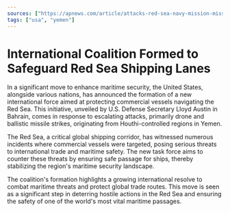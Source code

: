 ```yaml
---
sources: ["https://apnews.com/article/attacks-red-sea-navy-mission-missiles-286d51bfd65e741e839e185f0f4a455b", "https://edition.cnn.com/2023/12/18/politics/commercial-ships-red-sea-gulf-of-aden-houthi-attacks/index.html"]
tags: ["usa", "yemen"]
---
```


# International Coalition Formed to Safeguard Red Sea Shipping Lanes

In a significant move to enhance maritime security, the United States, alongside various nations, has announced the formation of a new international force aimed at protecting commercial vessels navigating the Red Sea. This initiative, unveiled by U.S. Defense Secretary Lloyd Austin in Bahrain, comes in response to escalating attacks, primarily drone and ballistic missile strikes, originating from Houthi-controlled regions in Yemen.

The Red Sea, a critical global shipping corridor, has witnessed numerous incidents where commercial vessels were targeted, posing serious threats to international trade and maritime safety. The new task force aims to counter these threats by ensuring safe passage for ships, thereby stabilizing the region's maritime security landscape.

The coalition's formation highlights a growing international resolve to combat maritime threats and protect global trade routes. This move is seen as a significant step in deterring hostile actions in the Red Sea and ensuring the safety of one of the world's most vital maritime passages.
